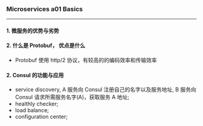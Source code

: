 ### Microservices a01 Basics
---

#### 1. 微服务的优势与劣势

#### 2. 什么是 Protobuf， 优点是什么
- Protobuf 使用 http/2 协议，有较高的的编码效率和传输效率

#### 2. Consul 的功能与应用
- service discovery, A 服务向 Consul 注册自己的名字以及服务地址, B 服务向 Consul 请求所需服务名字(A)，获取服务 A 地址;
- healthly checker;
- load balance;
- configuration center;
